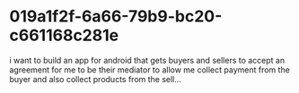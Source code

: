 # 019a1f2f-6a66-79b9-bc20-c661168c281e
i want to build an app for android that gets buyers and sellers to accept an agreement for me to be their mediator to allow me collect payment from the buyer and also collect products from the sell...
